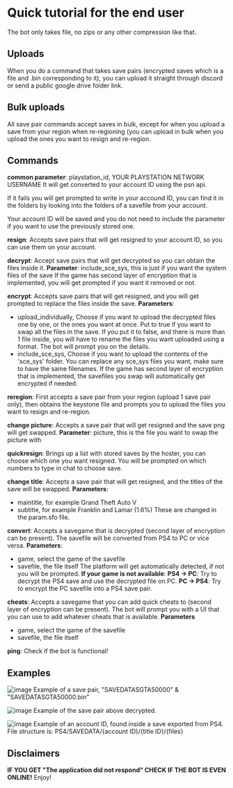 # Quick tutorial for the end user
The bot only takes file, no zips or any other compression like that.

## Uploads
When you do a command that takes save pairs (encrypted saves which is a file and .bin corresponding to it), you can upload it straight through discord or send a public google drive folder link.

## Bulk uploads
All save pair commands accept saves in bulk, except for when you upload a save from your region when re-regioning (you can upload in bulk when you upload the ones you want to resign and re-region. 

## Commands
**common parameter**: playstation_id, YOUR PLAYSTATION NETWORK USERNAME
It will get converted to your account ID using the psn api. 

If it fails you will get prompted to write in your accound ID, you can find it in the folders by looking into the folders of a savefile from your account. 

Your account ID will be saved and you do not need to include the parameter if you want to use the previously stored one.

**resign**: Accepts save pairs that will get resigned to your account ID, so you can use them on your account.

**decrypt**: Accept save pairs that will get decrypted so you can obtain the files inside it. 
**Parameter**: include_sce_sys, this is just if you want the system files of the save
If the game has second layer of encryption that is implemented, you will get prompted if you want it removed or not.

**encrypt**: Accepts save pairs that will get resigned, and you will get prompted to replace the files inside the save.
**Parameters**:
- upload_individually, Choose if you want to upload the decrypted files one by one, or the ones you want at once. Put to true if you want to swap all the files in the save. If you put it to false, and there is more than 1 file inside, you will have to rename the files you want uploaded using a format. The bot will prompt you on the details.
- include_sce_sys, Choose if you want to upload the contents of the 'sce_sys' folder. You can replace any sce_sys files you want, make sure to have the same filenames.
If the game has second layer of encryption that is implemented, the savefiles you swap will automatically get encrypted if needed.

**reregion**: First accepts a save pair from your region (upload 1 save pair only), then obtains the keystone file and prompts you to upload the files you want to resign and re-region.

**change picture**: Accepts a save pair that will get resigned and the save png will get swapped.
**Parameter**: picture, this is the file you want to swap the picture with

**quickresign**: Brings up a list with stored saves by the hoster, you can choose which one you want resigned. You will be prompted on which numbers to type in chat to choose save.

**change title**: Accepts a save pair that will get resigned, and the titles of the save will be swapped.
**Parameters**: 
- maintitle, for example Grand Theft Auto V
- subtitle, for example Franklin and Lamar (1.6%)
These are changed in the param.sfo file.

**convert**: Accepts a savegame that is decrypted (second layer of encryption can be present). The savefile will be converted from PS4 to PC or vice versa. 
**Parameters**:
- game, select the game of the savefile
- savefile, the file itself
The platform will get automatically detected, if not you will be prompted.
**If your game is not available**:
**PS4 -> PC**: Try to decrypt the PS4 save and use the decrypted file on PC.
**PC -> PS4**: Try to encrypt the PC savefile into a PS4 save pair.

**cheats**: Accepts a savegame that you can add quick cheats to (second layer of encryption can be present). The bot will prompt you with a UI that you can use to add whatever cheats that is available.
**Parameters**
- game, select the game of the savefile
- savefile, the file itself

**ping**: Check if the bot is functional!

## Examples
![image](https://github.com/hzhreal/HTOS/assets/142254293/19c7a4f6-1838-4bcf-872c-f087c0c5a9be)
Example of a save pair, "SAVEDATASGTA50000" & "SAVEDATASGTA50000.bin"

![image](https://github.com/hzhreal/HTOS/assets/142254293/b8273c63-7292-4d7a-9596-e6b6e69ad8bb)
Example of the save pair above decrypted.

![image](https://github.com/hzhreal/HTOS/assets/142254293/2ed0b6b8-b18c-4a2b-94e9-5abb0b029043)
Example of an account ID, found inside a save exported from PS4. File structure is: PS4/SAVEDATA/{account ID}/{title ID}/{files}

## Disclaimers
**IF YOU GET "The application did not respond" CHECK IF THE BOT IS EVEN ONLINE!**
Enjoy!
